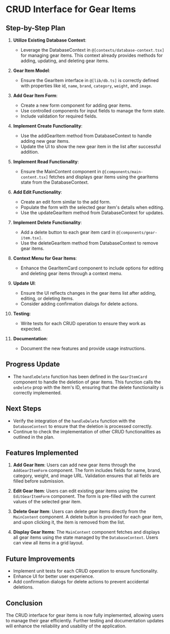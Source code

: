 # CRUD Interface for Gear Items

## Step-by-Step Plan

1. **Utilize Existing Database Context**:

   - Leverage the DatabaseContext in `@[contexts/database-context.tsx]` for managing gear items. This context already provides methods for adding, updating, and deleting gear items.

2. **Gear Item Model**:

   - Ensure the GearItem interface in `@[lib/db.ts]` is correctly defined with properties like id, `name`, `brand`, `category`, `weight`, and `image`.

3. **Add Gear Item Form**:

   - Create a new form component for adding gear items.
   - Use controlled components for input fields to manage the form state.
   - Include validation for required fields.

4. **Implement Create Functionality**:

   - Use the addGearItem method from DatabaseContext to handle adding new gear items.
   - Update the UI to show the new gear item in the list after successful addition.

5. **Implement Read Functionality**:

   - Ensure the MainContent component in `@[components/main-content.tsx]` fetches and displays gear items using the gearItems state from the DatabaseContext.

6. **Add Edit Functionality**:

   - Create an edit form similar to the add form.
   - Populate the form with the selected gear item's details when editing.
   - Use the updateGearItem method from DatabaseContext for updates.

7. **Implement Delete Functionality**:

   - Add a delete button to each gear item card in `@[components/gear-item.tsx]`.
   - Use the deleteGearItem method from DatabaseContext to remove gear items.

8. **Context Menu for Gear Items**:

   - Enhance the GearItemCard component to include options for editing and deleting gear items through a context menu.

9. **Update UI**:

   - Ensure the UI reflects changes in the gear items list after adding, editing, or deleting items.
   - Consider adding confirmation dialogs for delete actions.

10. **Testing**:

    - Write tests for each CRUD operation to ensure they work as expected.

11. **Documentation**:
    - Document the new features and provide usage instructions.

## Progress Update

- The `handleDelete` function has been defined in the `GearItemCard` component to handle the deletion of gear items. This function calls the `onDelete` prop with the item's ID, ensuring that the delete functionality is correctly implemented.

## Next Steps

- Verify the integration of the `handleDelete` function with the `DatabaseContext` to ensure that the deletion is processed correctly.
- Continue to check the implementation of other CRUD functionalities as outlined in the plan.

## Features Implemented

1. **Add Gear Item**: Users can add new gear items through the `AddGearItemForm` component. The form includes fields for name, brand, category, weight, and image URL. Validation ensures that all fields are filled before submission.

2. **Edit Gear Item**: Users can edit existing gear items using the `EditGearItemForm` component. The form is pre-filled with the current values of the selected gear item.

3. **Delete Gear Item**: Users can delete gear items directly from the `MainContent` component. A delete button is provided for each gear item, and upon clicking it, the item is removed from the list.

4. **Display Gear Items**: The `MainContent` component fetches and displays all gear items using the state managed by the `DatabaseContext`. Users can view all items in a grid layout.

## Future Improvements

- Implement unit tests for each CRUD operation to ensure functionality.
- Enhance UI for better user experience.
- Add confirmation dialogs for delete actions to prevent accidental deletions.

## Conclusion

The CRUD interface for gear items is now fully implemented, allowing users to manage their gear efficiently. Further testing and documentation updates will enhance the reliability and usability of the application.

